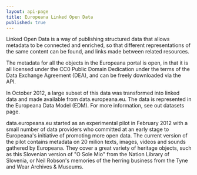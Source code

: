 ```yaml
---
layout: api-page
title: Europeana Linked Open Data
published: true
---
```



Linked Open Data is a way of publishing structured data that allows metadata to be connected and enriched, so that different representations of the same content can be found, and links made between related resources.

The metadata for all the objects in the Europeana portal is open, in that it is all licensed under the CC0 Public Domain Dedication under the terms of the Data Exchange Agreement (DEA), and can be freely downloaded via the API.

In October 2012, a large subset of this data was transformed into linked data and made available from data.europeana.eu. The data is represented in the Europeana Data Model (EDM). For more information, see out datasets page.

data.europeana.eu started as an experimental pilot in February 2012 with a small number of data providers who committed at an early stage to Europeana's initiative of promoting more open data. The current version of the pilot contains metadata on 20 milion texts, images, videos and sounds gathered by Europeana. They cover a great variety of heritage objects, such as this Slovenian version of "O Sole Mio" from the Nation Library of Slovenia, or Neil Robson's memories of the herring business from the Tyne and Wear Archives & Museums.
